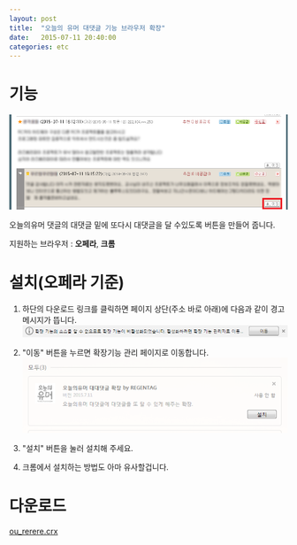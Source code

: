 ```yaml
---
layout: post
title:  "오늘의 유머 대댓글 기능 브라우저 확장"
date:   2015-07-11 20:40:00
categories: etc
---
```


# 기능
![feature](/static/ou_rerere/feature.png)

오늘의유머 댓글의 대댓글 밑에 또다시 대댓글을 달 수있도록 버튼을 만들어 줍니다.

지원하는 브라우저 : **오페라**, **크롬**

# 설치(오페라 기준)

1. 하단의 다운로드 링크를 클릭하면 페이지 상단(주소 바로 아래)에 다음과 같이 경고 메시지가 뜹니다.
![warn](/static/ou_rerere/warn.png)

2. "이동" 버튼을 누르면 확장기능 관리 페이지로 이동합니다.
![install](/static/ou_rerere/install.png)

3. "설치" 버튼을 눌러 설치해 주세요.

4. 크롬에서 설치하는 방법도 아마 유사할겁니다.

# 다운로드
[ou_rerere.crx](/static/ou_rerere/ou_rerere.crx)